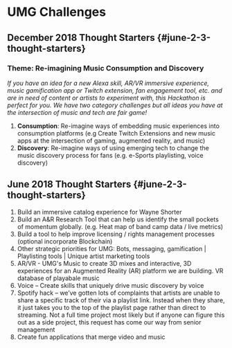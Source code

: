 # UMG Challenges

## **December 2018 Thought Starters** {#june-2-3-thought-starters}

### **Theme**: Re-imagining Music Consumption and Discovery

_If you have an idea for a new Alexa skill, AR/VR immersive experience, music gamification app or Twitch extension, fan engagement tool, etc. and are in need of content or artists to experiment with, this Hackathon is perfect for you. We have two category challenges but all ideas you have at the intersection of music and tech are fair game!_  

1. **Consumption**: Re-imagine ways of embedding music experiences into consumption platforms \(e.g Create Twitch Extensions and new music apps at the intersection of gaming, augmented reality, and music\)
2. **Discovery**: Re-imagine ways of using emerging tech to change the music discovery process for fans \(e.g. e-Sports playlisting, voice discovery\)







##  **June 2018 Thought Starters** {#june-2-3-thought-starters}

1. Build an immersive catalog experience for Wayne Shorter
2. Build an A&R Research Tool that can help us identify the small pockets of momentum globally. \(e.g. Heat map of band camp data / live metrics\)
3. Build a tool to help improve licensing / rights management processes \(optional incorporate Blockchain\)
4. Other strategic priorities for UMG: Bots, messaging, gamification \| Playlisting tools \| Unique artist marketing tools
5. AR/VR - UMG's Music to create 3D mixes and interactive, 3D experiences for an Augmented Reality \(AR\) platform we are building. VR database of playabale music
6. Voice – Create skills that uniquely drive music discovery by voice
7. Spotify hack – we’ve gotten lots of complaints that artists are unable to share a specific track of their via a playlist link. Instead when they share, it just takes you to the top of the playlist page rather than direct to streaming. Not a full time project most likely but if anyone can figure this out as a side project, this request has come our way from senior management
8. Create fun applications that merge video and music

